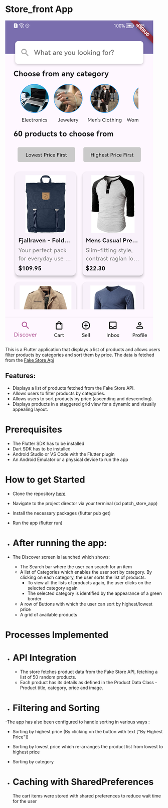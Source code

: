 # Store_front App
![img_2.png](img_2.png)

This is a Flutter application that displays a list of products and allows users filter products by
categories and sort them by price. The data is fetched from the [Fake Store Api](https://fakestoreapi.com )

## Features:
- Displays a list of products fetched from the Fake Store API.
- Allows users to filter products by categories.
- Allows users to sort products by price (ascending and descending).
- Displays products in a staggered grid view for a dynamic and visually appealing layout.

# Prerequisites
- The Flutter SDK has to be installed
- Dart SDK has to be installed
- Android Studio or VS Code with the Flutter plugin
- An Android Emulator or a physical device to run the app

# How to get Started
- Clone the repository [here](https://github.com/Obehi234/Patch_Test_Store.git)
- Navigate to the project director via your terminal (cd patch_store_app)
- Install the necessary packages (flutter pub get)
- Run the app (flutter run)

- # After running the app:
- The Discover screen is launched which shows: 
   - The Search bar where the user can search for an item
   - A list of Categories which enables the user sort by category. By clicking on each category, the user sorts the list of products. 
      - To view all the lists of products again, the user clicks on the selected category again
      - The selected category is identified by the appearance of a green border
   - A row of Buttons with which the user can sort by highest/lowest price
   - A grid of available products


# Processes Implemented

- # API Integration
    - The store fetches product data from the Fake Store API, fetching a list of 50 random products.
    - Each product has its details as defined in the Product Data Class - Product title, category, price and image.

- # Filtering and Sorting
 -The app has also been configured to handle sorting in various ways :
  - Sorting by highest price (By clicking on the button with text ["By Highest Price"])
  - Sorting by lowest price which re-arranges the product list from lowest to highest price
  - Sorting by category

- # Caching with SharedPreferences
  The cart items were stored with shared preferences to reduce wait time for the user

